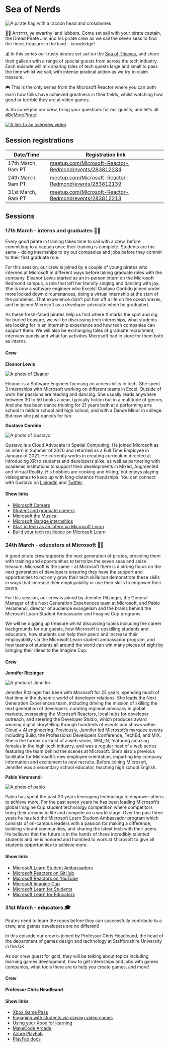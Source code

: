 # Sea of Nerds

![A pirate flag with a racoon head and crossbones](./img/sea-of-nerds.png)

🏴‍☠️ Arrrrrrr, ye swarthy land lubbers. Come set sail with your pirate captain, the Dread Pirate Jim and his pirate crew as we sail the seven seas to find the finest treasure in the land – knowledge!

💰 In this series our trusty pirates set sail on the [Sea of Thieves](https://www.seaofthieves.com), and share their galleon with a range of special guests from across the tech industry. Each episode will mix sharing tales of tech quests large and small to pass the time whilst we sail, with intense piratical action as we try to claim treasure.

🎮 This is the only series from the Microsoft Reactor where you can both learn how folks have achieved greatness in their fields, whilst watching how good or terrible they are at video games.

⚓️ So come join our crew, bring your questions for our guests, and let's all [#BeMorePirate](https://twitter.com/hashtag/BeMorePirate?src=hashtag_click)!

[![A link to an overview video](img/video.png)](https://youtu.be/9n3ptcP146A)

## Session registrations

| Date/Time | Registration link |
| --------- | ----------------- |
| 17th March, 9am PT | [meetup.com/Microsoft-Reactor-Redmond/events/283812234](https://www.meetup.com/Microsoft-Reactor-Redmond/events/283812234) |
| 24th March, 9am PT | [meetup.com/Microsoft-Reactor-Redmond/events/283812139](https://www.meetup.com/Microsoft-Reactor-Redmond/events/283812139) |
| 31st March, 9am PT | [meetup.com/Microsoft-Reactor-Redmond/events/283812213](https://www.meetup.com/Microsoft-Reactor-Redmond/events/283812213) |

## Sessions

### 17th March - interns and graduates 👩‍🎓

Every good pirate in training takes time to sail with a crew, before committing to a captain once their training is complete. Students are the same – doing internships to try out companies and jobs before they commit to their first graduate role.

For this session, our crew is joined by a couple of young pirates who interned at Microsoft in different ways before taking graduate roles with the company. Eleanor Lewis started as an in-person intern on the Microsoft Redmond campus, a role that left her literally singing and dancing with joy. She is now a software engineer who Excels! Gustavo Cordido joined under more locked down circumstances, doing a virtual internship at the start of the pandemic. That experience didn’t put him off a life on the ocean waves, and he joined Microsoft as a developer advocate when he graduated.

As these fresh-faced pirates help us find where X marks the spot and dig for buried treasure, we will be discussing tech internships, what students are looking for in an internship experience and how tech companies can support them. We will also be exchanging tales of graduate recruitment, interview panels and what fun activities Microsoft had in store for them both as interns.

#### Crew

**Eleanor Lewis**

![A photo of Eleanor](./img/eleanor-lewis.jpeg)

Eleanor is a Software Engineer focusing on accessibility in tech. She spent 3 internships with Microsoft working on different teams in Excel. Outside of work her passions are reading and dancing. She usually reads anywhere between 30 to 50 books a year, typically fiction but in a multitude of genres. And she has been dance training for 21 years both at a performing arts school in middle school and high school, and with a Dance Minor in college. But now she just dances for fun.

**Gustavo Cordido**

![A photo of Gustavo](./img/gustavo-cordido.jpg)

Gustavo is a Cloud Advocate in Spatial Computing. He joined Microsoft as an intern in Summer of 2020 and returned as a Full Time Employee in January of 2021. He currently works in creating curriculum directed at introducing XR to students and developers alike, as well as partnering with academic institutions to support their developments in Mixed, Augmented and Virtual Reality. His hobbies are cooking and hiking, but enjoys playing videogames to keep up with long-distance friendships. You can connect with Gustavo on [LinkedIn](https://www.linkedin.com/in/gcordidoa/) and [Twitter](https://twitter.com/gcordidoa).

#### Show links

- [Microsoft Careers](https://careers.microsoft.com/)
- [Student and graduate careers](https://careers.microsoft.com/students/)
- [Microsoft the Musical](https://youtu.be/ZGeWNR8CWnA)
- [Microsoft Garage internships](https://www.microsoftnewengland.com/garage/)
- [Start in tech as an intern on Microsoft Learn](https://aka.ms/TechAsAnIntern)
- [Build your tech resilience on Microsoft Learn](https://aka.ms/BuildTechResilience)

### 24th March - educators at Microsoft 👩‍🏫

A good pirate crew supports the next generation of pirates, providing them with training and opportunities to terrorize the seven seas and seize treasure. Microsoft is the same – at Microsoft there is a strong focus on the next generation of developers ensuring they have the support and opportunities to not only grow their tech skills but demonstrate these skills in ways that increase their employability or use their skills to empower their peers.

For this session, our crew is joined by Jennifer Ritzinger, the General Manager of the Next Generation Experiences team at Microsoft, and Pablo Veramendi, director of audience evangelism and the brains behind the Microsoft Learn Student Ambassador and Imagine Cup programs.

We will be digging up treasure whilst discussing topics including the career backgrounds for our guests, how Microsoft is upskilling students and educators, how students can help their peers and increase their employability via the Microsoft Learn student ambassador program, and how teams of students all around the world can win many pieces of eight by bringing their ideas to the Imagine Cup.

#### Crew

**Jennifer Ritzinger**

![A photo of Jennifer](img/jritz.jpg)

Jennifer Ritzinger has been with Microsoft for 25 years, spending much of that time in the dynamic world of developer relations. She leads the Next Generation Experiences team, including driving the mission of skilling the next generation of developers, curating regional advocacy in global markets, overseeing the Microsoft Reactors, local hubs for developer outreach, and steering the Developer Studio, which produces award winning digital storytelling through hundreds of events and shows within Cloud + AI engineering. Previously, Jennifer led Microsoft’s marquee events including Build, the Professional Developers Conference, TechEd, and MIX.  She is the former co-host of a web series, WM_IN, featuring amazing females in the high-tech industry, and was a regular host of a web series featuring the team behind the scenes at Microsoft. She’s also a previous facilitator for Microsoft’s new employee orientation, imparting key company information and excitement to new recruits. Before joining Microsoft, Jennifer was a secondary school educator, teaching high school English.

**Pablo Veramendi**

![A photo of pablo](img/pablo-veramendi.jpg)

Pablo has spent the past 20 years leveraging technology to empower others to achieve more. For the past seven years he has been leading Microsoft’s global Imagine Cup student technology competition where competitors bring their dreams to life and compete on a world stage. Over the past three years he has led the Microsoft Learn Student Ambassador program which consists of on-campus leaders with a passion for making a difference, building vibrant communities, and sharing the latest tech with their peers. He believes that the future is in the hands of these incredibly talented students and he is honored and humbled to work at Microsoft to give all students opportunities to achieve more. 

#### Show links

- [Microsoft Learn Student Ambassadors](https://studentambassadors.microsoft.com)
- [Microsoft Reactors on GitHub](https://github.com/microsoft/Reactors)
- [Microsoft Reactors on YouTube](https://aka.ms/ReactorYouTube)
- [Microsoft Imagine Cup](https://imaginecup.microsoft.com/)
- [Microsoft Learn for Students](https://aka.ms/MSLearnforStudent)
- [Microsoft Learn for Educators](https://aka.ms/MSLearnEducators)

### 31st March - educators 🎓

Pirates need to learn the ropes before they can successfully contribute to a crew, and games developers are no different!

In this episode our crew is joined by Professor Chris Headleand, the head of the department of games design and technology at Staffordshire University in the UK.

As our crew quest for gold, they will be talking about topics including learning games development, how to get internships and jobs with games companies, what tools there are to help you create games, and more!

#### Crew

**Professor Chris Headleand**

#### Show links

- [Xbox Game Pass](https://www.xbox.com/xbox-game-pass)
- [Engaging with students via playing video games](https://aka.ms/EngagingViaVideoGames)
- [Using your Xbox for learning](https://aka.ms/XboxforLearning)
- [MakeCode Arcade](https://arcade.makecode.com)
- [Azure PlayFab](https://aka.ms/PlayFabMSAzure)
- [PlayFab docs](https://aka.ms/PlayFabAzureDoc)
